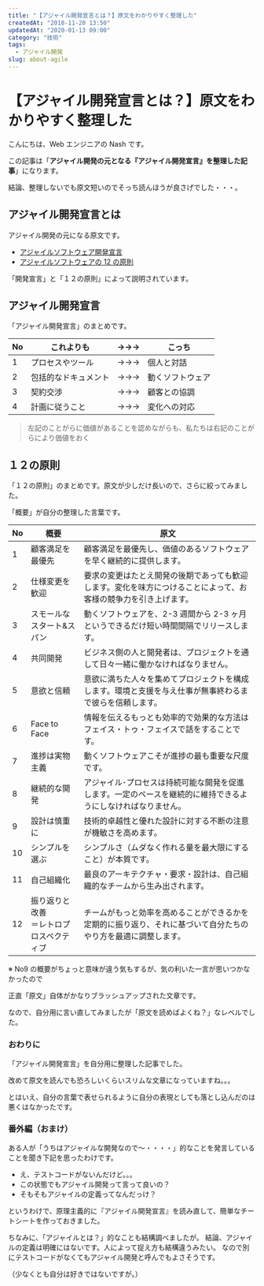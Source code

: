 ```yaml
---
title: "【アジャイル開発宣言とは？】原文をわかりやすく整理した"
createdAt: "2018-11-20 13:50"
updatedAt: "2020-01-13 09:00"
category: "技術"
tags:
  - アジャイル開発
slug: about-agile
---
```


# 【アジャイル開発宣言とは？】原文をわかりやすく整理した

こんにちは、Web エンジニアの Nash です。

この記事は「**アジャイル開発の元となる『アジャイル開発宣言』を整理した記事**」になります。

結論、整理しないでも原文短いのでそっち読んほうが良さげでした・・・。

## アジャイル開発宣言とは

アジャイル開発の元になる原文です。

- [アジャイルソフトウェア開発宣言](https://agilemanifesto.org/iso/ja/manifesto.html)
- [アジャイルソフトウェアの 12 の原則](https://agilemanifesto.org/iso/ja/principles.html)

「開発宣言」と「１２の原則」によって説明されています。

## アジャイル開発宣言

「アジャイル開発宣言」のまとめです。

| No  | これよりも           | →→→ | こっち           |
| --- | -------------------- | --- | ---------------- |
| 1   | プロセスやツール     | →→→ | 個人と対話       |
| 2   | 包括的なドキュメント | →→→ | 動くソフトウェア |
| 3   | 契約交渉             | →→→ | 顧客との協調     |
| 4   | 計画に従うこと       | →→→ | 変化への対応     |

> 左記のことがらに価値があることを認めながらも、私たちは右記のことがらにより価値をおく

## １２の原則

「１２の原則」のまとめです。原文が少しだけ長いので、さらに絞ってみました。

「概要」が自分の整理した言葉です。

| No  | 概要　                                     | 原文                                                                                                             |
| --- | ------------------------------------------ | ---------------------------------------------------------------------------------------------------------------- |
| 1   | 顧客満足を<br>最優先                       | 顧客満足を最優先し、価値のあるソフトウェアを早く継続的に提供します。                                             |
| 2   | 仕様変更を<br>歓迎                         | 要求の変更はたとえ開発の後期であっても歓迎します。変化を味方につけることによって、お客様の競争力を引き上げます。 |
| 3   | スモールな<br>スタート&スパン              | 動くソフトウェアを、2-3 週間から 2-3 ヶ月というできるだけ短い時間間隔でリリースします。                          |
| 4   | 共同開発                                   | ビジネス側の人と開発者は、プロジェクトを通して日々一緒に働かなければなりません。                                 |
| 5   | 意欲と信頼                                 | 意欲に満ちた人々を集めてプロジェクトを構成します。環境と支援を与え仕事が無事終わるまで彼らを信頼します。         |
| 6   | Face to Face                               | 情報を伝えるもっとも効率的で効果的な方法はフェイス・トゥ・フェイスで話をすることです。                           |
| 7   | 進捗は実物主義                             | 動くソフトウェアこそが進捗の最も重要な尺度です。                                                                 |
| 8   | 継続的な開発                               | アジャイル･プロセスは持続可能な開発を促進します。一定のペースを継続的に維持できるようにしなければなりません。    |
| 9   | 設計は慎重に                               | 技術的卓越性と優れた設計に対する不断の注意が機敏さを高めます。                                                   |
| 10  | シンプルを選ぶ                             | シンプルさ（ムダなく作れる量を最大限にすること）が本質です。                                                     |
| 11  | 自己組織化                                 | 最良のアーキテクチャ・要求・設計は、自己組織的なチームから生み出されます。                                       |
| 12  | 振り返りと改善<br>＝レトロプロスペクティブ | チームがもっと効率を高めることができるかを定期的に振り返り、それに基づいて自分たちのやり方を最適に調整します。   |

※ No9 の概要がちょっと意味が違う気もするが、気の利いた一言が思いつかなかったので

正直「原文」自体がかなりブラッシュアップされた文章です。

なので、自分用に言い直してみましたが「原文を読めばよくね？」なレベルでした。

### おわりに

「アジャイル開発宣言」を自分用に整理した記事でした。

改めて原文を読んでも恐ろしいくらいスリムな文章になっていますね。。。

とはいえ、自分の言葉で表せられるように自分の表現としても落とし込んだのは悪くはなかったです。

### 番外編（おまけ）

ある人が「うちはアジャイルな開発なので〜・・・・」的なことを発言していることを聞き下記を思ったわけです。

- え、テストコードがないんだけど。。。
- この状態でもアジャイル開発って言って良いの？
- そもそもアジャイルの定義ってなんだっけ？

というわけで、原理主義的に『アジャイル開発宣言』を読み直して、簡単なチートシートを作っておきました。

ちなみに、「アジャイルとは？」的なことも結構調べましたが。
結論、アジャイルの定義は明確にはないです。人によって捉え方も結構違うみたい。
なので別にテストコードがなくてもアジャイル開発と呼んでもよさそうです。

（少なくとも自分は好きではないですが。）
